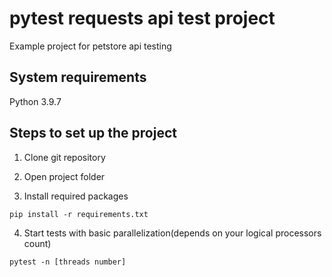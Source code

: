 # pytest requests api test project
Example project for petstore api testing

## System requirements
  Python 3.9.7

## Steps to set up the project
  
  1) Clone git repository
  
  2) Open project folder
  
  3) Install required packages
  
  ```
  pip install -r requirements.txt
  ```
  
  4) Start tests with basic parallelization(depends on your logical processors count)
  
  ```
  pytest -n [threads number]
  ```